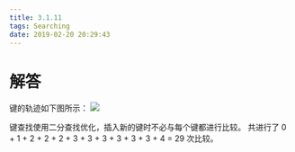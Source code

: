 ```yaml
---
title: 3.1.11
tags: Searching
date: 2019-02-20 20:29:43
---
```


# 解答

键的轨迹如下图所示：
![](./1.png)

键查找使用二分查找优化，插入新的键时不必与每个键都进行比较。
共进行了 0 + 1 + 2 + 2 + 2 + 3 + 3 + 3 + 3 + 3 + 3 + 4 = 29 次比较。
